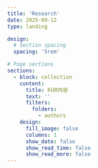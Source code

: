 ```yaml
---
title: 'Research'
date: 2025-09-12
type: landing

design:
  # Section spacing
  spacing: '5rem'

# Page sections
sections:
  - block: collection
    content:
      title: 科研内容
      text: ''
      filters:
        folders:
          - authors
    design:
      fill_image: false
      columns: 1
      show_date: false
      show_read_time: false
      show_read_more: false
---
```


